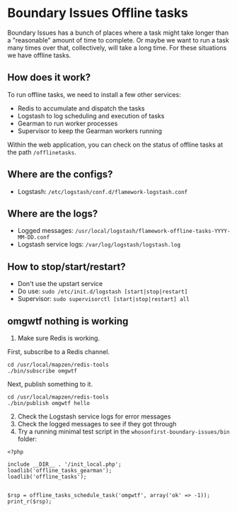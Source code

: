 # Boundary Issues Offline tasks

Boundary Issues has a bunch of places where a task might take longer than  a "reasonable" amount of time to complete. Or maybe we want to run a task many times over that, collectively, will take a long time. For these situations we have offline tasks.

## How does it work?

To run offline tasks, we need to install a few other services:

* Redis to accumulate and dispatch the tasks
* Logstash to log scheduling and execution of tasks
* Gearman to run worker processes
* Supervisor to keep the Gearman workers running

Within the web application, you can check on the status of offline tasks at the path `/offlinetasks`.

## Where are the configs?

* Logstash: `/etc/logstash/conf.d/flamework-logstash.conf`

## Where are the logs?

* Logged messages: `/usr/local/logstash/flamework-offline-tasks-YYYY-MM-DD.conf`
* Logstash service logs: `/var/log/logstash/logstash.log`

## How to stop/start/restart?

* Don't use the upstart service
* Do use: `sudo /etc/init.d/logstash [start|stop|restart]`
* Supervisor: `sudo supervisorctl [start|stop|restart] all`

## omgwtf nothing is working

1. Make sure Redis is working.

First, subscribe to a Redis channel.
```
cd /usr/local/mapzen/redis-tools
./bin/subscribe omgwtf
```

Next, publish something to it.
```
cd /usr/local/mapzen/redis-tools
./bin/publish omgwtf hello
```

2. Check the Logstash service logs for error messages
3. Check the logged messages to see if they got through
4. Try a running minimal test script in the `whosonfirst-boundary-issues/bin` folder:

```
<?php

include __DIR__ . '/init_local.php';
loadlib('offline_tasks_gearman');
loadlib('offline_tasks');


$rsp = offline_tasks_schedule_task('omgwtf', array('ok' => -1));
print_r($rsp);
```
